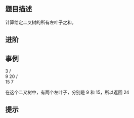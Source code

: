 ## 题目描述

计算给定二叉树的所有左叶子之和。

## 进阶

## 事例

3
/ \
 9 20
/ \
 15 7

在这个二叉树中，有两个左叶子，分别是 9 和 15，所以返回 24

## 提示
